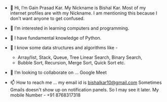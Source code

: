 - 👋 Hi, I’m Gain Prasad Kar. My Nickname is Bishal Kar.
     Most of my internet profiles are with my Nickname. 
     I am mentioning this because I don't want anyone to get confused.

- 👀 I’m interested in learning computers and programming.
- 🌱 I have fundamental knowledge of Python.
- 🌱 I know some data structures and algorithms like -
   - Array/list, Stack, Queue, Tree  Linear Search, Binary Search, 
   - Bubble Sort, Recursion, Merge Sort, Quick Sort etc.

- 💞️ I’m looking to collaborate on ... Google Meet
- 📫 How to reach me ... my email id is bishalkar10@gmail.com
     Sometimes Gmails doesn't show up on notification panels. 
     So I may see it later. 
     My mobile Number - +91 8768317318 
     
